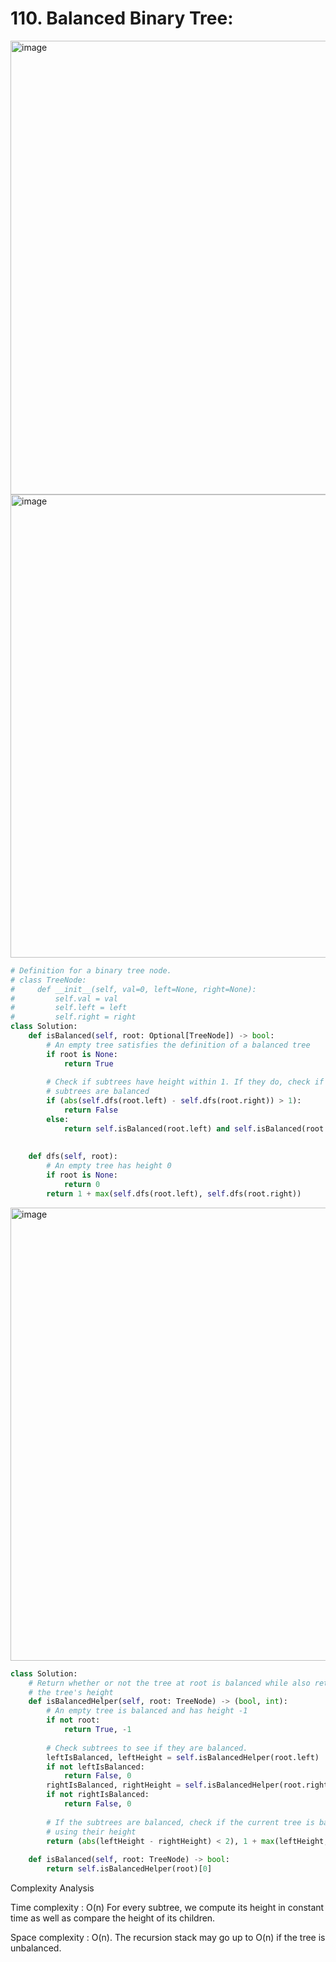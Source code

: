 # 110. Balanced Binary Tree:

<img width="726" alt="image" src="https://user-images.githubusercontent.com/35987583/165733875-25f41385-2331-44d1-8242-4f79eb71c50d.png">
<img width="741" alt="image" src="https://user-images.githubusercontent.com/35987583/165733918-69092702-7f27-40bb-9a8a-00a60bd4de54.png">


```python
# Definition for a binary tree node.
# class TreeNode:
#     def __init__(self, val=0, left=None, right=None):
#         self.val = val
#         self.left = left
#         self.right = right
class Solution:
    def isBalanced(self, root: Optional[TreeNode]) -> bool:
        # An empty tree satisfies the definition of a balanced tree
        if root is None:
            return True
        
        # Check if subtrees have height within 1. If they do, check if the
        # subtrees are balanced        
        if (abs(self.dfs(root.left) - self.dfs(root.right)) > 1):
            return False
        else:
            return self.isBalanced(root.left) and self.isBalanced(root.right)
    
            
    def dfs(self, root):
        # An empty tree has height 0
        if root is None:
            return 0
        return 1 + max(self.dfs(root.left), self.dfs(root.right))
```

<img width="725" alt="image" src="https://user-images.githubusercontent.com/35987583/165734275-565ae1b5-7f1c-4bf4-bca2-25c0e15f9d9d.png">


```python
class Solution:
    # Return whether or not the tree at root is balanced while also returning
    # the tree's height
    def isBalancedHelper(self, root: TreeNode) -> (bool, int):
        # An empty tree is balanced and has height -1
        if not root:
            return True, -1
        
        # Check subtrees to see if they are balanced. 
        leftIsBalanced, leftHeight = self.isBalancedHelper(root.left)
        if not leftIsBalanced:
            return False, 0
        rightIsBalanced, rightHeight = self.isBalancedHelper(root.right)
        if not rightIsBalanced:
            return False, 0
        
        # If the subtrees are balanced, check if the current tree is balanced
        # using their height
        return (abs(leftHeight - rightHeight) < 2), 1 + max(leftHeight, rightHeight)
        
    def isBalanced(self, root: TreeNode) -> bool:
        return self.isBalancedHelper(root)[0]

```

Complexity Analysis

Time complexity : O(n)
For every subtree, we compute its height in constant time as well as compare the height of its children.

Space complexity : O(n). 
The recursion stack may go up to O(n) if the tree is unbalanced.
